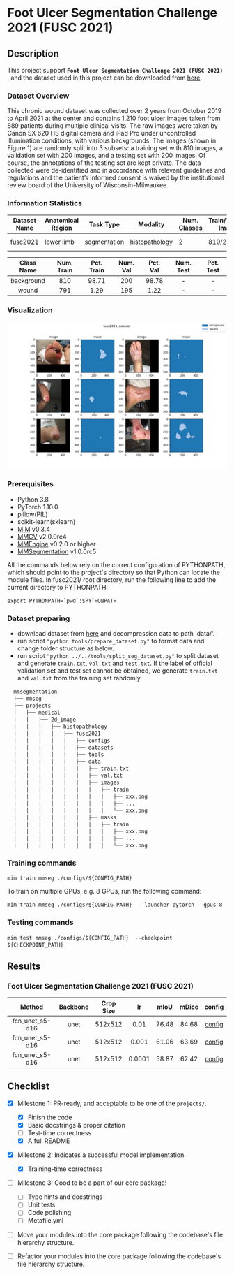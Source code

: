 # Foot Ulcer Segmentation Challenge 2021 (FUSC 2021)

## Description

This project support **`Foot Ulcer Segmentation Challenge 2021 (FUSC 2021) `**, and the dataset used in this project can be downloaded from [here](https://fusc.grand-challenge.org/).

### Dataset Overview

This chronic wound dataset was collected over 2 years from October 2019 to April 2021 at the center and contains 1,210 foot ulcer images taken from 889 patients during multiple clinical visits. The raw images were taken by Canon SX 620 HS digital camera and iPad Pro under uncontrolled illumination conditions,
with various backgrounds. The images (shown in Figure 1) are randomly split into 3 subsets: a training set with 810 images, a validation set with 200 images, and a testing set with 200 images. Of course, the annotations of the testing set are kept private. The data collected were de-identified and in accordance with relevant guidelines and regulations and the patient’s informed consent is waived by the institutional review board of the University of Wisconsin-Milwaukee.

### Information Statistics

| Dataset Name                                  | Anatomical Region | Task Type    | Modality       | Num. Classes | Train/Val/Test Images | Train/Val/Test Labeled | Release Date | License                                                       |
| --------------------------------------------- | ----------------- | ------------ | -------------- | ------------ | --------------------- | ---------------------- | ------------ | ------------------------------------------------------------- |
| [fusc2021](https://fusc.grand-challenge.org/) | lower limb        | segmentation | histopathology | 2            | 810/200/200           | yes/yes/no             | 2021         | [CC0 1.0](https://creativecommons.org/publicdomain/zero/1.0/) |

| Class Name | Num. Train | Pct. Train | Num. Val | Pct. Val | Num. Test | Pct. Test |
| :--------: | :--------: | :--------: | :------: | :------: | :-------: | :-------: |
| background |    810     |   98.71    |   200    |  98.78   |     -     |     -     |
|   wound    |    791     |    1.29    |   195    |   1.22   |     -     |     -     |

### Visualization

![fusc2021](https://raw.githubusercontent.com/uni-medical/medical-datasets-visualization/main/2d/semantic_seg/histopathology/fusc2021/fusc2021_dataset.png?raw=true)

<!-- For a typical model, this section should contain the commands for training and testing. You are also suggested to dump your environment specification to env.yml by `conda env export > env.yml`. -->

### Prerequisites

- Python 3.8
- PyTorch 1.10.0
- pillow(PIL)
- scikit-learn(sklearn)
- [MIM](https://github.com/open-mmlab/mim) v0.3.4
- [MMCV](https://github.com/open-mmlab/mmcv) v2.0.0rc4
- [MMEngine](https://github.com/open-mmlab/mmengine) v0.2.0 or higher
- [MMSegmentation](https://github.com/open-mmlab/mmsegmentation) v1.0.0rc5

All the commands below rely on the correct configuration of PYTHONPATH, which should point to the project's directory so that Python can locate the module files. In fusc2021/ root directory, run the following line to add the current directory to PYTHONPATH:

```shell
export PYTHONPATH=`pwd`:$PYTHONPATH
```

### Dataset preparing

- download dataset from [here](https://fusc.grand-challenge.org/) and decompression data to path 'data/'.
- run script `"python tools/prepare_dataset.py"` to format data and change folder structure as below.
- run script `"python ../../tools/split_seg_dataset.py"` to split dataset and generate `train.txt`, `val.txt` and `test.txt`. If the label of official validation set and test set cannot be obtained, we generate `train.txt` and `val.txt` from the training set randomly.

```none
  mmsegmentation
  ├── mmseg
  ├── projects
  │   ├── medical
  │   │   ├── 2d_image
  │   │   │   ├── histopathology
  │   │   │   │   ├── fusc2021
  │   │   │   │   │   ├── configs
  │   │   │   │   │   ├── datasets
  │   │   │   │   │   ├── tools
  │   │   │   │   │   ├── data
  │   │   │   │   │   │   ├── train.txt
  │   │   │   │   │   │   ├── val.txt
  │   │   │   │   │   │   ├── images
  │   │   │   │   │   │   │   ├── train
  │   │   │   │   |   │   │   │   ├── xxx.png
  │   │   │   │   |   │   │   │   ├── ...
  │   │   │   │   |   │   │   │   └── xxx.png
  │   │   │   │   │   │   ├── masks
  │   │   │   │   │   │   │   ├── train
  │   │   │   │   |   │   │   │   ├── xxx.png
  │   │   │   │   |   │   │   │   ├── ...
  │   │   │   │   |   │   │   │   └── xxx.png
```

### Training commands

```shell
mim train mmseg ./configs/${CONFIG_PATH}
```

To train on multiple GPUs, e.g. 8 GPUs, run the following command:

```shell
mim train mmseg ./configs/${CONFIG_PATH}  --launcher pytorch --gpus 8
```

### Testing commands

```shell
mim test mmseg ./configs/${CONFIG_PATH}  --checkpoint ${CHECKPOINT_PATH}
```

<!-- List the results as usually done in other model's README. [Example](https://github.com/open-mmlab/mmsegmentation/tree/dev-1.x/configs/fcn#results-and-models)

You should claim whether this is based on the pre-trained weights, which are converted from the official release; or it's a reproduced result obtained from retraining the model in this project. -->

## Results

### Foot Ulcer Segmentation Challenge 2021 (FUSC 2021)

|     Method      | Backbone | Crop Size |   lr   | mIoU  | mDice |                                                                                         config                                                                                          |
| :-------------: | :------: | :-------: | :----: | :---: | :---: | :-------------------------------------------------------------------------------------------------------------------------------------------------------------------------------------: |
| fcn_unet_s5-d16 |   unet   |  512x512  |  0.01  | 76.48 | 84.68 |  [config](https://github.com/open-mmlab/mmsegmentation/tree/dev-1.x/projects/medical/2d_image/histopathology/fusc2021/configs/fcn-unet-s5-d16_unet_1xb16-0.01-20k_fusc2021-512x512.py)  |
| fcn_unet_s5-d16 |   unet   |  512x512  | 0.001  | 61.06 | 63.69 | [config](https://github.com/open-mmlab/mmsegmentation/tree/dev-1.x/projects/medical/2d_image/histopathology/fusc2021/configs/fcn-unet-s5-d16_unet_1xb16-0.001-20k_fusc2021-512x512.py)  |
| fcn_unet_s5-d16 |   unet   |  512x512  | 0.0001 | 58.87 | 62.42 | [config](https://github.com/open-mmlab/mmsegmentation/tree/dev-1.x/projects/medical/2d_image/histopathology/fusc2021/configs/fcn-unet-s5-d16_unet_1xb16-0.0001-20k_fusc2021-512x512.py) |

## Checklist

- [x] Milestone 1: PR-ready, and acceptable to be one of the `projects/`.

  - [x] Finish the code
  - [x] Basic docstrings & proper citation
  - [ ] Test-time correctness
  - [x] A full README

- [x] Milestone 2: Indicates a successful model implementation.

  - [x] Training-time correctness

- [ ] Milestone 3: Good to be a part of our core package!

  - [ ] Type hints and docstrings
  - [ ] Unit tests
  - [ ] Code polishing
  - [ ] Metafile.yml

- [ ] Move your modules into the core package following the codebase's file hierarchy structure.

- [ ] Refactor your modules into the core package following the codebase's file hierarchy structure.
